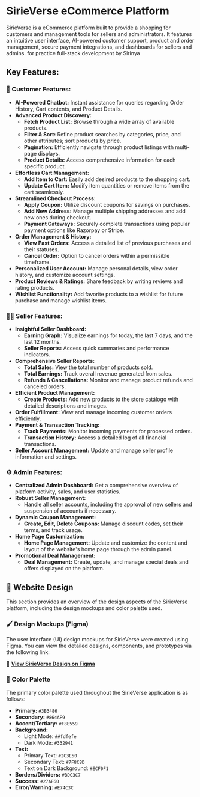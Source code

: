 # SirieVerse eCommerce Platform
SirieVerse is a eCommerce platform built to provide a shopping for customers and management tools for sellers and administrators. It features an intuitive user interface, AI-powered customer support, product and order management, secure payment integrations, and dashboards for sellers and admins. for practice full-stack development by Sirinya

## Key Features:

### 🧍 Customer Features:
*   **AI-Powered Chatbot:** Instant assistance for queries regarding Order History, Cart contents, and Product Details.
*   **Advanced Product Discovery:**
    *   **Fetch Product List:** Browse through a wide array of available products.
    *   **Filter & Sort:** Refine product searches by categories, price, and other attributes; sort products by price.
    *   **Pagination:** Efficiently navigate through product listings with multi-page displays.
    *   **Product Details:** Access comprehensive information for each specific product.
*   **Effortless Cart Management:**
    *   **Add Item to Cart:** Easily add desired products to the shopping cart.
    *   **Update Cart Item:** Modify item quantities or remove items from the cart seamlessly.
*   **Streamlined Checkout Process:**
    *   **Apply Coupon:** Utilize discount coupons for savings on purchases.
    *   **Add New Address:** Manage multiple shipping addresses and add new ones during checkout.
    *   **Payment Gateways:** Securely complete transactions using popular payment options like Razorpay or Stripe.
*   **Order Management & History:**
    *   **View Past Orders:** Access a detailed list of previous purchases and their statuses.
    *   **Cancel Order:** Option to cancel orders within a permissible timeframe.
*   **Personalized User Account:** Manage personal details, view order history, and customize account settings.
*   **Product Reviews & Ratings:** Share feedback by writing reviews and rating products.
*   **Wishlist Functionality:** Add favorite products to a wishlist for future purchase and manage wishlist items.

### 🧑‍💼 Seller Features:
*   **Insightful Seller Dashboard:**
    *   **Earning Graph:** Visualize earnings for today, the last 7 days, and the last 12 months.
    *   **Seller Reports:** Access quick summaries and performance indicators.
*   **Comprehensive Seller Reports:**
    *   **Total Sales:** View the total number of products sold.
    *   **Total Earnings:** Track overall revenue generated from sales.
    *   **Refunds & Cancellations:** Monitor and manage product refunds and canceled orders.
*   **Efficient Product Management:**
    *   **Create Products:** Add new products to the store catálogo with detailed descriptions and images.
*   **Order Fulfillment:** View and manage incoming customer orders efficiently.
*   **Payment & Transaction Tracking:**
    *   **Track Payments:** Monitor incoming payments for processed orders.
    *   **Transaction History:** Access a detailed log of all financial transactions.
*   **Seller Account Management:** Update and manage seller profile information and settings.

### ⚙️ Admin Features:
*   **Centralized Admin Dashboard:** Get a comprehensive overview of platform activity, sales, and user statistics.
*   **Robust Seller Management:**
    *   Handle all seller accounts, including the approval of new sellers and suspension of accounts if necessary.
*   **Dynamic Coupon Management:**
    *   **Create, Edit, Delete Coupons:** Manage discount codes, set their terms, and track usage.
*   **Home Page Customization:**
    *   **Home Page Management:** Update and customize the content and layout of the website's home page through the admin panel.
*   **Promotional Deal Management:**
    *   **Deal Management:** Create, update, and manage special deals and offers displayed on the platform.

## 🎨 Website Design

This section provides an overview of the design aspects of the SirieVerse platform, including the design mockups and color palette used.

### 🖌️ Design Mockups (Figma)

The user interface (UI) design mockups for SirieVerse were created using Figma. You can view the detailed designs, components, and prototypes via the following link:

🔗 **[View SirieVerse Design on Figma](https://www.figma.com/design/RQymrWI4Zyeug10Hn0rlOF/SirieVerse---eCommerce-Platform?node-id=0-1&t=C0xg49m0v5AAQn4K-1)**


### 🌈 Color Palette

The primary color palette used throughout the SirieVerse application is as follows:

*   **Primary:** `#3B3486`
*   **Secondary:** `#864AF9`
*   **Accent/Tertiary:** `#F8E559`
*   **Background:**
    *   Light Mode: `##fdfefe`
    *   Dark Mode: `#332941`
*   **Text:**
    *   Primary Text: `#2C3E50`
    *   Secondary Text: `#7F8C8D`
    *   Text on Dark Background: `#ECF0F1`
*   **Borders/Dividers:** `#BDC3C7`
*   **Success:** `#27AE60`
*   **Error/Warning:** `#E74C3C`



